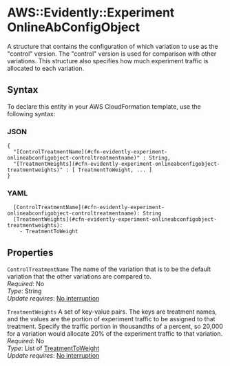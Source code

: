 # AWS::Evidently::Experiment OnlineAbConfigObject<a name="aws-properties-evidently-experiment-onlineabconfigobject"></a>

A structure that contains the configuration of which variation to use as the "control" version\. The "control" version is used for comparison with other variations\. This structure also specifies how much experiment traffic is allocated to each variation\.

## Syntax<a name="aws-properties-evidently-experiment-onlineabconfigobject-syntax"></a>

To declare this entity in your AWS CloudFormation template, use the following syntax:

### JSON<a name="aws-properties-evidently-experiment-onlineabconfigobject-syntax.json"></a>

```
{
  "[ControlTreatmentName](#cfn-evidently-experiment-onlineabconfigobject-controltreatmentname)" : String,
  "[TreatmentWeights](#cfn-evidently-experiment-onlineabconfigobject-treatmentweights)" : [ TreatmentToWeight, ... ]
}
```

### YAML<a name="aws-properties-evidently-experiment-onlineabconfigobject-syntax.yaml"></a>

```
  [ControlTreatmentName](#cfn-evidently-experiment-onlineabconfigobject-controltreatmentname): String
  [TreatmentWeights](#cfn-evidently-experiment-onlineabconfigobject-treatmentweights): 
    - TreatmentToWeight
```

## Properties<a name="aws-properties-evidently-experiment-onlineabconfigobject-properties"></a>

`ControlTreatmentName`  <a name="cfn-evidently-experiment-onlineabconfigobject-controltreatmentname"></a>
The name of the variation that is to be the default variation that the other variations are compared to\.  
*Required*: No  
*Type*: String  
*Update requires*: [No interruption](https://docs.aws.amazon.com/AWSCloudFormation/latest/UserGuide/using-cfn-updating-stacks-update-behaviors.html#update-no-interrupt)

`TreatmentWeights`  <a name="cfn-evidently-experiment-onlineabconfigobject-treatmentweights"></a>
A set of key\-value pairs\. The keys are treatment names, and the values are the portion of experiment traffic to be assigned to that treatment\. Specify the traffic portion in thousandths of a percent, so 20,000 for a variation would allocate 20% of the experiment traffic to that variation\.  
*Required*: No  
*Type*: List of [TreatmentToWeight](aws-properties-evidently-experiment-treatmenttoweight.md)  
*Update requires*: [No interruption](https://docs.aws.amazon.com/AWSCloudFormation/latest/UserGuide/using-cfn-updating-stacks-update-behaviors.html#update-no-interrupt)
